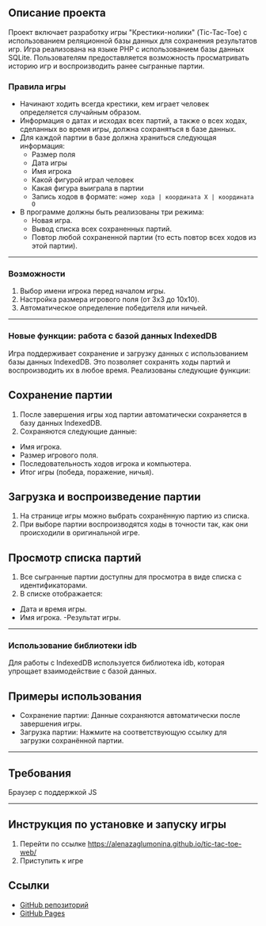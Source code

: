 ## Описание проекта

Проект включает разработку игры "Крестики-нолики" (Tic-Tac-Toe) с использованием реляционной базы данных для сохранения результатов игр. Игра реализована на языке PHP с использованием базы данных SQLite. Пользователям предоставляется возможность просматривать историю игр и воспроизводить ранее сыгранные партии.

### Правила игры

- Начинают ходить всегда крестики, кем играет человек определяется случайным образом.
- Информация о датах и исходах всех партий, а также о всех ходах, сделанных во время игры, должна сохраняться в базе данных.
- Для каждой партии в базе должна храниться следующая информация:
  - Размер поля
  - Дата игры
  - Имя игрока
  - Какой фигурой играл человек
  - Какая фигура выиграла в партии
  - Запись ходов в формате:
    `номер хода | координата X | координата O`
- В программе должны быть реализованы три режима:
  - Новая игра.
  - Вывод списка всех сохраненных партий.
  - Повтор любой сохраненной партии (то есть повтор всех ходов из этой партии).

---

### Возможности

1. Выбор имени игрока перед началом игры.
2. Настройка размера игрового поля (от 3x3 до 10x10).
3. Автоматическое определение победителя или ничьей.

---

### Новые функции: работа с базой данных IndexedDB

Игра поддерживает сохранение и загрузку данных с использованием базы данных IndexedDB. Это позволяет сохранять ходы партий и воспроизводить их в любое время. Реализованы следующие функции:

## Сохранение партии

1. После завершения игры ход партии автоматически сохраняется в базу данных IndexedDB.
2. Сохраняются следующие данные:

- Имя игрока.
- Размер игрового поля.
- Последовательность ходов игрока и компьютера.
- Итог игры (победа, поражение, ничья).

## Загрузка и воспроизведение партии

1. На странице игры можно выбрать сохранённую партию из списка.
2. При выборе партии воспроизводятся ходы в точности так, как они происходили в оригинальной игре.

## Просмотр списка партий

1. Все сыгранные партии доступны для просмотра в виде списка с идентификаторами.
2. В списке отображается:

- Дата и время игры.
- Имя игрока.
  -Результат игры.

---

### Использование библиотеки idb

Для работы с IndexedDB используется библиотека idb, которая упрощает взаимодействие с базой данных.

## Примеры использования

- Сохранение партии: Данные сохраняются автоматически после завершения игры.
- Загрузка партии: Нажмите на соответствующую ссылку для загрузки сохранённой партии.

---

## Требования

Браузер с поддержкой JS

---

## Инструкция по установке и запуску игры

1. Перейти по ссылке https://alenazaglumonina.github.io/tic-tac-toe-web/
2. Приступить к игре

## Ссылки

- [GitHub репозиторий](https://github.com/AlenaZaglumonina/tic-tac-toe-web)
- [GitHub Pages](https://alenazaglumonina.github.io/tic-tac-toe-web/)
